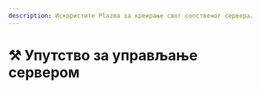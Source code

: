```yaml
---
description: Искористите Plazma за креирање свог сопственог сервера.
---
```


# ⚒️ Упутство за управљање сервером
